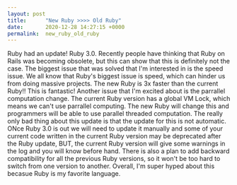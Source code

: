 ```yaml
---
layout: post
title:      "New Ruby >>>> Old Ruby"
date:       2020-12-28 14:27:15 +0000
permalink:  new_ruby_old_ruby
---
```




Ruby had an update! Ruby 3.0. Recently people have thinking that Ruby on Rails was becoming obsolete, but this can show that this is definitely not the case. The biggest issue that was solved that I'm interested in is the speed issue. We all know that Ruby's biggest issue is speed, which can hinder us from doing massive projects. The new Ruby is 3x faster than the current Ruby!! This is fantastic! Another issue that I'm excited about is the parrallel computation change. The current Ruby version has a global VM Lock, which means we can't use parrallel computing. The new Ruby will change this and programmers will be able to use parallel threaded computation. The really only bad thing about this update is that the update for this is not automatic. ONce Ruby 3.0 is out we will need to update it manually and some of your current code written in the current Ruby version may be deprecated after the Ruby update, BUT, the current Ruby version will give some warnings in the log and you will know before hand. There is also a plan to add backward compatibility for all the previous Ruby versions, so it won't be too hard to switch from one version to another. Overall, I'm super hyped about this becasue Ruby is my favorite language. 

